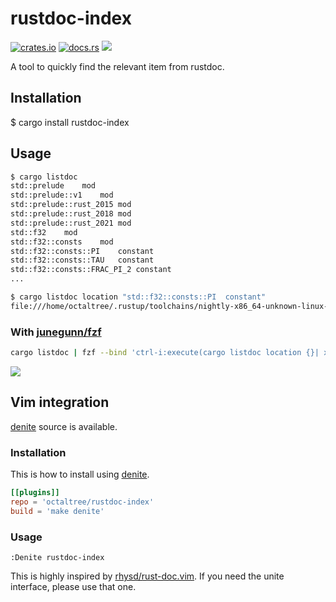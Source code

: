 # rustdoc-index

[![crates.io](https://img.shields.io/crates/v/rustdoc-index)](https://crates.io/crates/rustdoc-index) [![docs.rs](https://docs.rs/rustdoc-index/badge.svg)](https://docs.rs/rustdoc-index/) ![](https://github.com/octaltree/rustdoc-index/workflows/Build/badge.svg)

A tool to quickly find the relevant item from rustdoc.

## Installation
$ cargo install rustdoc-index

## Usage
```sh
$ cargo listdoc
std::prelude	mod
std::prelude::v1	mod
std::prelude::rust_2015	mod
std::prelude::rust_2018	mod
std::prelude::rust_2021	mod
std::f32	mod
std::f32::consts	mod
std::f32::consts::PI	constant
std::f32::consts::TAU	constant
std::f32::consts::FRAC_PI_2	constant
...
```

```sh
$ cargo listdoc location "std::f32::consts::PI	constant"
file:///home/octaltree/.rustup/toolchains/nightly-x86_64-unknown-linux-gnu/share/doc/rust/html/std/f32/consts/constant.PI.html
```

### With [junegunn/fzf](https://github.com/junegunn/fzf)
```sh
cargo listdoc | fzf --bind 'ctrl-i:execute(cargo listdoc location {}| xargs firefox)'
```
![](https://user-images.githubusercontent.com/7942952/113164022-b2016280-927b-11eb-85fa-0870b817b7cd.gif)

## Vim integration
[denite](https://github.com/Shougo/denite.nvim) source is available.

### Installation
This is how to install using [denite](https://github.com/Shougo/dein.vim).
```toml
[[plugins]]
repo = 'octaltree/rustdoc-index'
build = 'make denite'
```

### Usage
```vim
:Denite rustdoc-index
```

This is highly inspired by [rhysd/rust-doc.vim](https://github.com/rhysd/rust-doc.vim). If you need the unite interface, please use that one.
